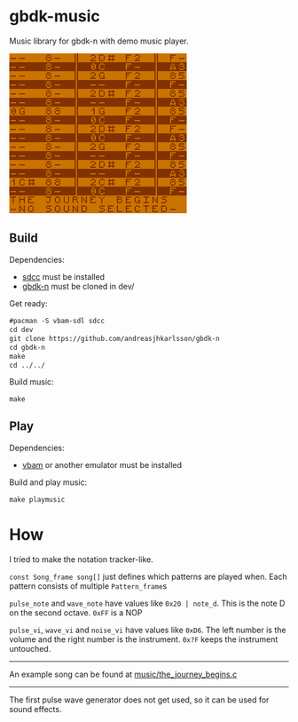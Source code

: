 # gbdk-music
Music library for gbdk-n with demo music player.

![](screenshots/2020-04-11_11:51_320x288.png)

## Build

Dependencies:
* [sdcc](https://sourceforge.net/projects/sdcc/) must be installed
* [gbdk-n](https://github.com/andreasjhkarlsson/gbdk-n) must be cloned in dev/

Get ready:
```
#pacman -S vbam-sdl sdcc
cd dev
git clone https://github.com/andreasjhkarlsson/gbdk-n
cd gbdk-n
make
cd ../../
```

Build music:
```
make
```

## Play

Dependencies:
* [vbam](https://github.com/visualboyadvance-m/visualboyadvance-m) or another emulator must be installed

Build and play music:
```
make playmusic
```

# How

I tried to make the notation tracker-like.

`const Song_frame song[]` just defines which patterns are played when.
Each pattern consists of multiple `Pattern_frame`s

`pulse_note` and `wave_note` have values like `0x20 | note_d`. This is the note D on the second octave. `0xFF` is a NOP

`pulse_vi`, `wave_vi` and `noise_vi` have values like `0xD6`. The left number is the volume and the right number is the instrument. `0x?F` keeps the instrument untouched.

-------
An example song can be found at [music/the_journey_begins.c](music/the_journey_begins.c)

-------

The first pulse wave generator does not get used, so it can be used for sound effects.